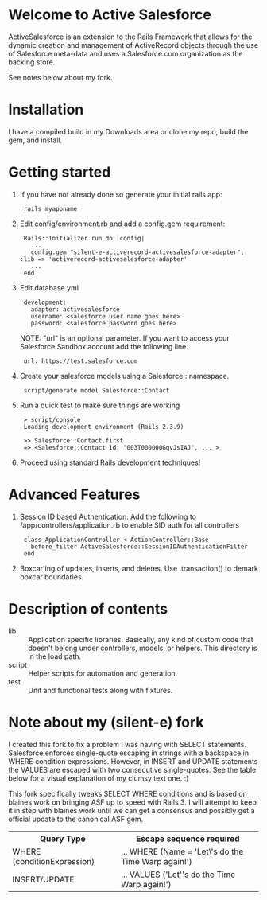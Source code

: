 Welcome to Active Salesforce
============================

ActiveSalesforce is an extension to the Rails Framework that allows for the dynamic creation and management of ActiveRecord objects through the use of Salesforce meta-data and uses a Salesforce.com organization as the backing store.

See notes below about my fork.

Installation
============

I have a compiled build in my Downloads area or clone my repo, build the gem, and install.

Getting started
===============

1. If you have not already done so generate your initial rails app:

        rails myappname

2. Edit config/environment.rb and add a config.gem requirement:

        Rails::Initializer.run do |config|
          ...
          config.gem "silent-e-activerecord-activesalesforce-adapter", :lib => 'activerecord-activesalesforce-adapter'
          ...
        end

3. Edit database.yml

        development:
          adapter: activesalesforce
          username: <salesforce user name goes here>
          password: <salesforce password goes here>

    NOTE: "url" is an optional parameter.  If you want to access your Salesforce Sandbox account add the following line.

        url: https://test.salesforce.com

4. Create your salesforce models using a Salesforce::<ModelName> namespace.

        script/generate model Salesforce::Contact

5. Run a quick test to make sure things are working

        > script/console
        Loading development environment (Rails 2.3.9)

        >> Salesforce::Contact.first
        => <Salesforce::Contact id: "003T000000GqvJsIAJ", ... >

6. Proceed using standard Rails development techniques!

Advanced Features
=================

1. Session ID based Authentication: Add the following to /app/controllers/application.rb to enable SID auth for all controllers

        class ApplicationController < ActionController::Base
          before_filter ActiveSalesforce::SessionIDAuthenticationFilter
        end

2. Boxcar'ing of updates, inserts, and deletes. Use <YourModel>.transaction() to demark boxcar boundaries.

Description of contents
=======================

<dl>
  <dt>lib</dt>
  <dd>Application specific libraries. Basically, any kind of custom code that doesn't belong under controllers, models, or helpers. This directory is in the load path.</dd>

  <dt>script</dt>
  <dd>Helper scripts for automation and generation.</dd>

  <dt>test</dt>
  <dd>Unit and functional tests along with fixtures.</dd>
</dl>

Note about my (silent-e) fork
=============================

I created this fork to fix a problem I was having with SELECT statements.  Salesforce enforces single-quote escaping in strings with a backspace in WHERE condition expressions.  However, in INSERT and UPDATE statements the VALUES are escaped with two consecutive single-quotes.  See the table below for a visual explanation of my clumsy text one.  :)

This fork specifically tweaks SELECT WHERE conditions and is based on blaines work on bringing ASF up to speed with Rails 3.  I will attempt to keep it in step with blaines work until we can get a consensus and possibly get a official update to the canonical ASF gem.

<table>
<tr><th>Query Type</th>                 <th>Escape sequence required</th></tr>
<tr><td>WHERE (conditionExpression)</td><td>... WHERE (Name = 'Let\'s do the Time Warp again!')</td></tr>
<tr><td>INSERT/UPDATE</td>              <td>... VALUES ('Let''s do the Time Warp again!')</td></tr>
</table>